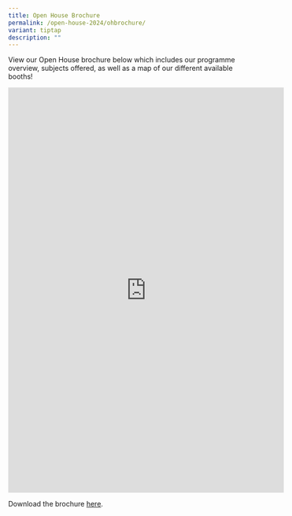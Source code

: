 ```yaml
---
title: Open House Brochure
permalink: /open-house-2024/ohbrochure/
variant: tiptap
description: ""
---
```

<p>View our Open House brochure below which includes our programme overview, subjects offered, as well as a map of our different available booths!</p><div class="iframe-wrapper"><iframe height="823" width="560" allowfullscreen="true" frameborder="0" src="https://docs.google.com/presentation/d/e/2PACX-1vRKIbulZuhNSOAIduLJL5LOhpheE30FOxhSqgU5ja1rzoVHMnxUd_pNaczN2KyKxQ/embed?start=false&amp;loop=false&amp;delayms=60000"></iframe></div><p></p><p>Download the brochure <a href="https://drive.google.com/file/d/1ZurSN5Lf0K-kegg95ACadC84Ti8aSxvt/view?usp=drive_link" rel="noopener noreferrer nofollow" target="_blank">here</a>.</p>